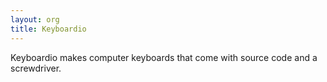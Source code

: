 ```yaml
---
layout: org
title: Keyboardio
---
```

Keyboardio makes computer keyboards that come with source code and a screwdriver.